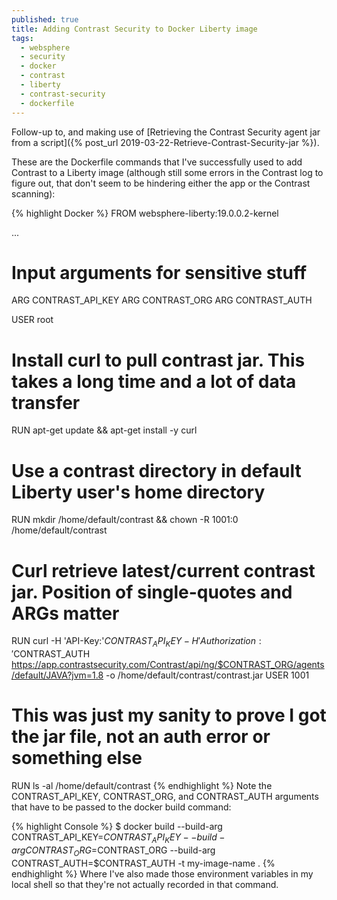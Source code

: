 ```yaml
---
published: true
title: Adding Contrast Security to Docker Liberty image
tags:
  - websphere
  - security
  - docker
  - contrast
  - liberty
  - contrast-security
  - dockerfile
---
```

Follow-up to, and making use of [Retrieving the Contrast Security agent jar from a script]({% post_url 2019-03-22-Retrieve-Contrast-Security-jar %}).

These are the Dockerfile commands that I've successfully used to add Contrast to a Liberty image (although still some errors in the Contrast log to figure out, that don't seem to be hindering either the app or the Contrast scanning):

{% highlight Docker %}
FROM websphere-liberty:19.0.0.2-kernel

...

# Input arguments for sensitive stuff
ARG CONTRAST_API_KEY
ARG CONTRAST_ORG
ARG CONTRAST_AUTH

USER root
# Install curl to pull contrast jar. This takes a long time and a lot of data transfer
RUN apt-get update && apt-get install -y curl

# Use a contrast directory in default Liberty user's home directory
RUN mkdir /home/default/contrast && chown -R 1001:0 /home/default/contrast

# Curl retrieve latest/current contrast jar. Position of single-quotes and ARGs matter
RUN curl -H 'API-Key:'$CONTRAST_API_KEY -H 'Authorization:'$CONTRAST_AUTH https://app.contrastsecurity.com/Contrast/api/ng/$CONTRAST_ORG/agents/default/JAVA?jvm=1.8 -o /home/default/contrast/contrast.jar
USER 1001

# This was just my sanity to prove I got the jar file, not an auth error or something else
RUN ls -al /home/default/contrast
{% endhighlight %}
Note the CONTRAST_API_KEY, CONTRAST_ORG, and CONTRAST_AUTH arguments that have to be passed to the docker build command:

{% highlight Console %}
$ docker build --build-arg CONTRAST_API_KEY=$CONTRAST_API_KEY --build-arg CONTRAST_ORG=$CONTRAST_ORG --build-arg CONTRAST_AUTH=$CONTRAST_AUTH -t my-image-name .
{% endhighlight %}
Where I've also made those environment variables in my local shell so that they're not actually recorded in that command.
